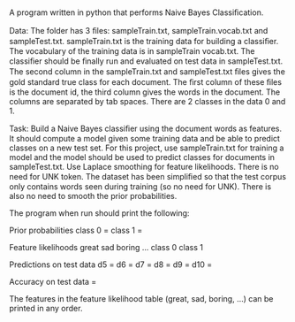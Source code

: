 A program written in python that performs Naive Bayes Classiﬁcation.

Data: The folder has 3 ﬁles: sampleTrain.txt, sampleTrain.vocab.txt and sampleTest.txt.
sampleTrain.txt is the training data for building a classiﬁer. 
The vocabulary of the training data is in sampleTrain vocab.txt. 
The classiﬁer should be ﬁnally run and evaluated on test data in sampleTest.txt. The second column in the sampleTrain.txt and sampleTest.txt ﬁles gives the gold standard true class for each document. The ﬁrst column of these ﬁles is the document id, the third column gives the words in the document. The columns are separated by tab spaces.
There are 2 classes in the data 0 and 1.

Task: Build a Naive Bayes classiﬁer using the document words as features. It should compute a model given some training data and be able to predict classes on a new test set. For this project, use sampleTrain.txt for training a model and the model should be used to predict classes for documents in sampleTest.txt. Use Laplace smoothing for feature likelihoods. There is no need for UNK token. The dataset has been simpliﬁed so that the test corpus only contains words seen during training (so no need for UNK). There is also no need to smooth the prior probabilities.

The program when run should print the following:

Prior probabilities 
class 0 = 
class 1 =

Feature likelihoods 
  great	sad	boring ... 
class 0 
class 1

Predictions on test data 
d5 = 
d6 = 
d7 = 
d8 = 
d9 = 
d10 =

Accuracy on test data =

The features in the feature likelihood table (great, sad, boring, ...) can be printed in any order.		

